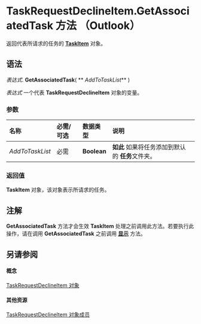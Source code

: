 
# TaskRequestDeclineItem.GetAssociatedTask 方法 （Outlook）

返回代表所请求的任务的  **[TaskItem](5df8cfa5-5460-a5a1-a130-ba5bca1a0091.md)** 对象。


## 语法

 _表达式_. **GetAssociatedTask**( ** _AddToTaskList_** )

 _表达式_ 一个代表 **TaskRequestDeclineItem** 对象的变量。


### 参数



|**名称**|**必需/可选**|**数据类型**|**说明**|
|:-----|:-----|:-----|:-----|
| _AddToTaskList_|必需|**Boolean**|**如此** 如果将任务添加到默认的 **任务**文件夹。|

### 返回值

 **TaskItem** 对象，该对象表示所请求的任务。


## 注解

 **GetAssociatedTask** 方法才会生效 **TaskItem** 处理之前调用此方法。若要执行此操作，请在调用 **GetAssociatedTask** 之前调用 **[显示](fea0619d-06dc-df44-fe93-5756eefb1be0.md)** 方法。


## 另请参阅


#### 概念


[TaskRequestDeclineItem 对象](e842c7c0-7943-9219-329b-30b892ab99b0.md)
#### 其他资源


[TaskRequestDeclineItem 对象成员](3de31d0d-2444-876c-5d4d-1192851301af.md)